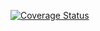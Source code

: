 [![Coverage Status](https://coveralls.io/repos/github/MORTI9/lab5/badge.svg?branch=main)](https://coveralls.io/github/MORTI9/lab5?branch=main)
